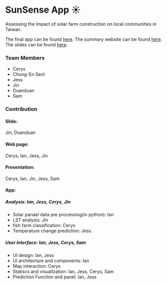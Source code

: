 # SunSense App ☀️

Assessing the impact of solar farm construction on local communities in Taiwan.

The final app can be found [here](https://ee-iantserntw.projects.earthengine.app/view/pv-heat-impact-tracker).
The summary website can be found [here](https://raw.githack.com/iantsern-twuk/CASA00025_Building-Spatial-Applications-solar-panel/refs/heads/main/Project_Template-main/docs/solar_panel.html).
The slides can be found [here](https://docs.google.com/presentation/d/1SDykjMUJln-iCWS-CzdEthUrr1kqlMiM/edit?usp=sharing&ouid=111909843370332356969&rtpof=true&sd=true).

### Team Members

- Cerys
- Chung-En (Ian)
- Jess
- Jin
- Duanduan
- Sam

### Contribution

#### Slide: 
Jin, Duanduan

#### Web page: 
Cerys, Ian, Jess, Jin

#### Presentation: 
Cerys, Ian, Jin, Jess, Sam

#### App:
##### Analysis: Ian, Jess, Cerys, Jin
- Solar panael data pre processing(in python): Ian
- LST analysis: Jin
- fish farm classification: Cerys
- Temperature change prediction: Jess

##### User Interface: Ian, Jess, Cerys, Sam
- UI design: Ian, Jess
- UI architecture and components: Ian
- Map interaction: Cerys
- Statiscs and visualization: Ian, Jess, Cerys, Sam
- Prediction Function and panel: Ian, Jess


